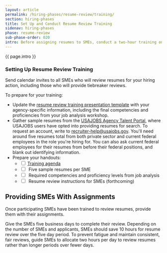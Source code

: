 ```yaml
---
layout: article
permalink: /hiring-phases/resume-review/training/
section: hiring-phases
title: Set Up and Conduct Resume Review Training
sidenav: hiring-phases
phase: resume-review
sub-phase-order: 020
intro: Before assigning resumes to SMEs, conduct a two-hour training on resume review. Optionally, follow your training by assigning resumes and holding a one hour review session where SMEs can raise questions.
---
```


<p class="usa-intro">
  {{ page.intro }}
</p>

### Setting Up Resume Review Training

Send calendar invites to all SMEs who will review resumes for your hiring action, including those who will provide tiebreaker reviews.


To prepare for your training:
<ul>
  <li>
    Update the <a href="{{ site.baseurl }}/toolkit/resume-review/sme-training-resume-review.pptx">resume review training presentation template</a> with your agency-specific information, including the final competencies and proficiencies from your job analysis workshop.
  </li>
  <li>
    Gather sample resumes from the <a href="https://agencyportal.usajobs.gov/">USAJOBS Agency Talent Portal</a>, where USAJOBS users have opted into providing resumes for search. To request an account, write to <a href="mailto:recruiter-help@usajobs.gov">recruiter-help@usajobs.gov</a>. You'll need around five resumes total from both private sector and current federal employees in the role you're hiring for. You can also ask current federal employees for their resumes from before their federal positions, and blank out identifying information.
  </li>
  <li>
    Prepare your handouts:
    <ul>
      <li>
        <input type="checkbox" name="item1">&nbsp;<a href="{{ site.baseurl }}/toolkit/resume-review/resume-review-training-agenda/">Training agenda</a></li>
      <li>
        <input type="checkbox" name="item2">&nbsp; Five sample resumes per SME
      </li>
      <li>
        <input type="checkbox" name="item3">&nbsp; Required competencies and proficiency levels from job analysis
      </li>
      <li>
        <input type="checkbox" name="item4">&nbsp; Resume review instructions for SMEs (forthcoming)
      </li>
    </ul>
  </li>
</ul>


## Providing SMEs With Assignments

Once participating SMEs have been trained to review resumes, provide them with their assignments.

Give the SMEs five business days to complete their review. Depending on the number of SMEs and applicants, SMEs should save 10 hours for resume review over the five day period. To prevent fatigue and maintain consistent, fair reviews, guide SMEs to allocate two hours per day to review resumes rather than longer periods over fewer days.
